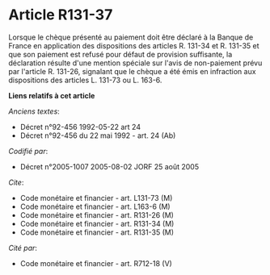 # Article R131-37

Lorsque le chèque présenté au paiement doit être déclaré à la Banque de France en application des dispositions des articles
R. 131-34 et R. 131-35 et que son paiement est refusé pour défaut de provision suffisante, la déclaration résulte d'une
mention spéciale sur l'avis de non-paiement prévu par l'article R. 131-26, signalant que le chèque a été émis en infraction
aux dispositions des articles L. 131-73 ou L. 163-6.

**Liens relatifs à cet article**

_Anciens textes_:

  - Décret n°92-456 1992-05-22 art 24
  - Décret n°92-456 du 22 mai 1992 - art. 24 (Ab)

_Codifié par_:

  - Décret n°2005-1007 2005-08-02 JORF 25 août 2005

_Cite_:

  - Code monétaire et financier - art. L131-73 (M)
  - Code monétaire et financier - art. L163-6 (M)
  - Code monétaire et financier - art. R131-26 (M)
  - Code monétaire et financier - art. R131-34 (M)
  - Code monétaire et financier - art. R131-35 (M)

_Cité par_:

  - Code monétaire et financier - art. R712-18 (V)
